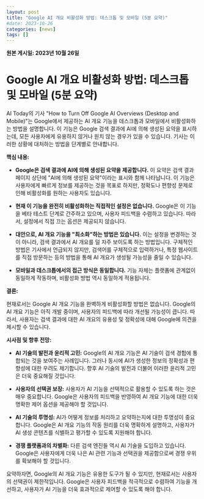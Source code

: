 ```yaml
---
layout: post
title: "Google AI 개요 비활성화 방법: 데스크톱 및 모바일 (5분 요약)"
#date: 2023-10-26
categories: [news]
tags: []
---
```


**원본 게시일: 2023년 10월 26일**

# Google AI 개요 비활성화 방법: 데스크톱 및 모바일 (5분 요약)

AI Today의 기사 "How to Turn Off Google AI Overviews (Desktop and Mobile)"는 Google에서 제공하는 AI 개요 기능을 데스크톱과 모바일에서 비활성화하는 방법을 설명합니다.  이 기능은 Google 검색 결과에 AI에 의해 생성된 요약을 표시하는데,  모든 사용자에게 유용하지 않거나 원치 않는 경우가 있을 수 있습니다.  기사는 이러한 상황에 대처하는 방법을 단계별로 안내합니다.

**핵심 내용:**

* **Google은 검색 결과에 AI에 의해 생성된 요약을 제공합니다.** 이 요약은 검색 결과 페이지 상단에 "AI에 의해 생성된 요약"이라는 표시와 함께 나타납니다.  이 기능은 사용자에게 빠르게 정보를 제공하는 것을 목표로 하지만, 정확도나 편향성 문제로 인해 비활성화를 원하는 사용자도 있습니다.

* **현재 이 기능을 완전히 비활성화하는 직접적인 설정은 없습니다.** Google은 이 기능을 베타 테스트 단계로 간주하고 있으며, 사용자 피드백을 수렴하고 있습니다.  따라서, 설정에서 직접 끄는 옵션은 제공되지 않습니다.

* **대안으로, AI 개요 기능을 "최소화"하는 방법은 있습니다.**  이는 설정을 변경하는 것이 아니라, 검색 결과에서 AI 개요를 덜 자주 보이도록 하는 방법입니다.  구체적인 방법은 기사에서 언급되지 않지만, 검색어를 구체적으로 입력하거나, 특정 웹사이트를 직접 방문하는 등의 방법을 통해 AI 개요가 생성될 가능성을 줄일 수 있습니다.

* **모바일과 데스크톱에서의 접근 방식은 동일합니다.**  기능 자체는 플랫폼에 관계없이 동일하게 작동하며, 비활성화 방법 역시 동일하게 적용됩니다.

**결론:**

현재로서는 Google AI 개요 기능을 완벽하게 비활성화할 방법은 없습니다. Google의 AI 개요 기능은 아직 개발 중이며, 사용자의 피드백에 따라 개선될 가능성이 큽니다. 따라서, 사용자는 검색 결과에 대한 AI 개요의 유용성 및 정확성에 대해 Google에 의견을 제시할 수 있습니다.


**시사점 및 향후 전망:**

* **AI 기술의 발전과 윤리적 고민:**  Google의 AI 개요 기능은 AI 기술이 검색 경험에 통합되는 것을 보여주는 사례입니다. 그러나 동시에 AI가 생성한 정보의 정확성과 편향성에 대한 우려도 제기합니다.  향후 AI 기술의 발전과 더불어 이러한 윤리적 고민은 더욱 중요해질 것입니다.

* **사용자의 선택권 보장:** 사용자가 AI 기능을 선택적으로 활용할 수 있도록 하는 것은 매우 중요합니다.  Google은 사용자의 피드백을 반영하여  AI 개요 기능에 대한 더욱 명확한 제어 옵션을 제공해야 할 것입니다.

* **AI 기술의 투명성:** AI가 어떻게 정보를 처리하고 요약하는지에 대한 투명성이 중요합니다.  Google은 AI 개요 기능의 작동 원리를 더욱 명확하게 설명하고, 사용자가 AI 생성 콘텐츠를 식별하고 평가할 수 있도록 지원해야 합니다.

* **경쟁 플랫폼과의 차별화:**  다른 검색 엔진들 역시 AI 기술을 도입하고 있습니다.  Google은 사용자에게  더욱 나은 AI 관련 기능과 선택권을 제공함으로써 경쟁 우위를 확보해야 할 것입니다.


요약하자면, Google의 AI 개요 기능은 유용한 도구가 될 수 있지만,  현재로서는 사용자의 선택권이 제한적입니다.  Google은 사용자 피드백을 적극적으로 수렴하여 기능을 개선하고, 사용자가 AI 기능을 더욱 효과적으로 제어할 수 있도록 해야 합니다.